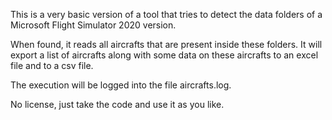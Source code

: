 This is a very basic version of a tool that tries to detect
the data folders of a Microsoft Flight Simulator 2020 version.

When found, it reads all aircrafts that are present inside
these folders. It will export a list of aircrafts along with
some data on these aircrafts to an excel file and to a 
csv file.

The execution will be logged into the file aircrafts.log.

No license, just take the code and use it as you like.
